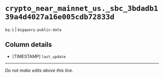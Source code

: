 # `crypto_near_mainnet_us._sbc_3bdadb139a4d4027a16e005cdb72833d`
`bq-1` | `bigquery-public-data`

## Column details
* [TIMESTAMP] `last_update`

-------------------------------------------------------------------------------
*Do not make edits above this line.*
